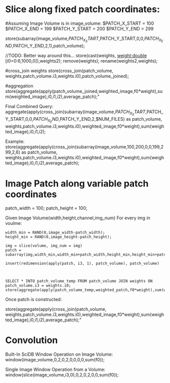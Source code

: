 Slice along fixed patch coordinates:
====================================

#Assuming Image Volume is in image_volume:
$PATCH_X_START = 100
$PATCH_X_END = 199
$PATCH_Y_START = 200
$PATCH_Y_END = 299

store(subarray(image_volume,$PATCH_X_START,$PATCH_Y_START,0,0,$PATCH_X_END,$PATCH_Y_END,2,1),patch_volume);


//TODO: Better way around this...
store(cast(weights, <weight:double> [i0=0:6,1000,0]),weights2);
remove(weights);
rename(weights2,weights);


#cross_join weights
store(cross_join(patch_volume, weights,patch_volume.i3,weights.i0),patch_volume_joined);

#aggregation
store(aggregate(apply(patch_volume_joined,weighted_image,f0*weight),sum(weighted_image),i0,i1,i2),average_patch);"


Final Combined Query:
aggregate(apply(cross_join(subarray(image_volume,$PATCH_X_START,$PATCH_Y_START,0,0,$PATCH_X_END,$PATCH_Y_END,2,$NUM_FILES) as patch_volume, weights,patch_volume.i3,weights.i0),weighted_image,f0*weight),sum(weighted_image),i0,i1,i2);

Example:
store(aggregate(apply(cross_join(subarray(image_volume,100,200,0,0,199,299,2,6) as patch_volume, weights,patch_volume.i3,weights.i0),weighted_image,f0*weight),sum(weighted_image),i0,i1,i2),average_patch);



Image Patch along variable patch coordinates
============================================

patch_width = 100;
patch_height = 100;

Given Image Volume(width,height,channel,img_num)
For every img in voulme:
	
	width_min = RAND(0,image_width-patch_width);
	height_min = RAND(0,image_height-patch_height);
	
	img = slice(volume, img_num = img)
	patch = subarray(img,width_min,width_min+patch_width,height_min,height_min+patch_height)

	insert(redimension(apply(patch, i3, 1), patch_volume), patch_volume)



	SELECT * INTO patch_volume_temp FROM patch_volume JOIN weights ON patch_volume.i3 = weights.i0;
	store(aggregate(apply(patch_volume_temp,weighted_patch,f0*weight),sum(weighted_patch),i0,i1,i2),average_patch);



Once patch is constructed:

store(aggregate(apply(cross_join(patch_volume, weights,patch_volume.i3,weights.i0),weighted_image,f0*weight),sum(weighted_image),i0,i1,i2),average_patch);"



Convolution
===========

Built-In SciDB Window Operation on Image Volume:
window(image_volume,0,2,0,2,0,0,0,0,sum(f0));  

Single Image Window Operation from a Volume:
window(slice(image_volume,i3,0),0,2,0,2,0,0,sum(f0));
